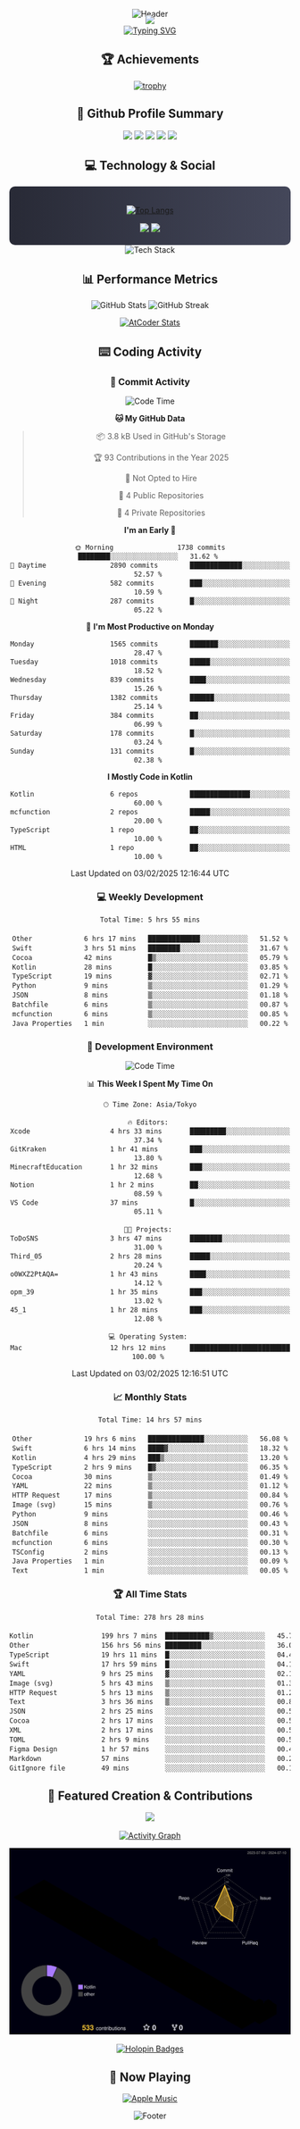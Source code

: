 <div align="center">
  
![Header](https://capsule-render.vercel.app/api?type=waving&color=gradient&customColorList=12&height=300&section=header&text=Welcome%20to%20Batapii's%20Universe&fontSize=50&animation=fadeIn&fontAlignY=40&desc=Android%20Developer%20|%20Kotlin%20LOVE%20)

<div style="margin-top: -20px;">
  <img src="https://readme-typing-svg.herokuapp.com/?lines=Crafting+Android+Experiences;Building+Tomorrow's+Apps+Today;Always+Learning,+Always+Growing&font=Fira%20Code&center=true&width=440&height=45&color=f75c7e&vCenter=true&size=22&pause=1000">
</div>

<a href="https://git.io/typing-svg">
  <img src="https://readme-typing-svg.demolab.com?font=Fira+Code&weight=600&size=28&duration=4000&pause=1000&center=true&vCenter=true&width=800&lines=Hey+there!+I'm+Batapii+%F0%9F%91%8B;Android+Developer+from+Japan+%F0%9F%87%AF%F0%9F%87%B5" alt="Typing SVG" />
</a>

## 🏆 Achievements

[![trophy](https://github-profile-trophy.vercel.app/?username=batapii&theme=onestar&no-frame=true&no-bg=true&column=8&rank=SECRET,SSS,SS,S,AAA,AA,A,B,C,?&margin-w=10&margin-h=10)](https://github.com/ryo-ma/github-profile-trophy)

## 🎯 Github Profile Summary

<div align="center">
  <img src="http://github-profile-summary-cards.vercel.app/api/cards/profile-details?username=batapii&theme=radical" />
  <img src="http://github-profile-summary-cards.vercel.app/api/cards/repos-per-language?username=batapii&theme=radical" />
  <img src="http://github-profile-summary-cards.vercel.app/api/cards/most-commit-language?username=batapii&theme=radical" />
  <img src="http://github-profile-summary-cards.vercel.app/api/cards/stats?username=batapii&theme=radical" />
  <img src="http://github-profile-summary-cards.vercel.app/api/cards/productive-time?username=batapii&theme=radical" />
</div>

## 💻 Technology & Social

<div align="center" style="background: linear-gradient(to right, #282A36, #44475A); padding: 20px; border-radius: 10px;">

[![Top Langs](https://github-readme-stats.vercel.app/api/top-langs/?username=batapii
)](https://github.com/anuraghazra/github-readme-stats)

<div style="margin-top: 15px">
<a href="https://github.com/batapii"><img src="https://img.shields.io/github/followers/batapii?style=for-the-badge&logo=github&label=Follow&color=ff6e96&labelColor=282A36"/></a>
<a href="https://twitter.com/batapii3939"><img src="https://img.shields.io/twitter/follow/batapii?style=for-the-badge&logo=twitter&color=1DA1F2&labelColor=282A36&label= Twitter"/></a>
</div>

</div>

<div align="center">
<img src="https://github-readme-tech-stack.vercel.app/api/cards?title=Tech+Stack&align=center&titleAlign=center&fontSize=20&lineHeight=10&lineCount=4&theme=github_dark&width=800&bg=%230D1117&badge=%23161B22&border=%2321262D&titleColor=%2358A6FF&line1=kotlin%2Ckotlin%2C0095D5%3Bandroid%2Candroid%2C00ff00%3Bjetpackcompose%2Cjetpack%2C4285F4%3B&line2=swift%2Cswift%2CFA7343%3Bfirebase%2Cfirebase%2CFFCA28%3Bgithub%2Cgithub%2C181717%3B&line3=typescript%2Ctypescript%2C3178C6%3Bgraphql%2Cgraphql%2CE10098%3Bsupabase%2Csupabase%2C3FCF8E%3B&line4=gradle%2Cgradle%2C02303A%3Bgitkraken%2Cgitkraken%2C179287%3Bpostman%2Cpostman%2CFF6C37%3B" alt="Tech Stack" />
</div>



## 📊 Performance Metrics

<div align="center">

![GitHub Stats](https://github-readme-stats.vercel.app/api?username=batapii&show_icons=true&theme=radical&hide_border=true&bg_color=0D1117)
![GitHub Streak](https://github-readme-streak-stats.herokuapp.com/?user=batapii&theme=radical&hide_border=true&background=0D1117)

[![AtCoder Stats](https://atcoder-readme-stats.vercel.app/stats/batapii3939?theme=dark&show_history=5&width=495)](https://github.com/iwbc-mzk/atcoder-readme-stats)

</div>

## ⌨️ Coding Activity

### 🌟 Commit Activity
<!--START_SECTION:commit-stats-->
![Code Time](http://img.shields.io/badge/Code%20Time-437%20hrs%2053%20mins-blue)

**🐱 My GitHub Data** 

> 📦 3.8 kB Used in GitHub's Storage 
 > 
> 🏆 93 Contributions in the Year 2025
 > 
> 🚫 Not Opted to Hire
 > 
> 📜 4 Public Repositories 
 > 
> 🔑 4 Private Repositories 
 > 
**I'm an Early 🐤** 

```text
🌞 Morning                1738 commits        ████████░░░░░░░░░░░░░░░░░   31.62 % 
🌆 Daytime                2890 commits        █████████████░░░░░░░░░░░░   52.57 % 
🌃 Evening                582 commits         ███░░░░░░░░░░░░░░░░░░░░░░   10.59 % 
🌙 Night                  287 commits         █░░░░░░░░░░░░░░░░░░░░░░░░   05.22 % 
```
📅 **I'm Most Productive on Monday** 

```text
Monday                   1565 commits        ███████░░░░░░░░░░░░░░░░░░   28.47 % 
Tuesday                  1018 commits        █████░░░░░░░░░░░░░░░░░░░░   18.52 % 
Wednesday                839 commits         ████░░░░░░░░░░░░░░░░░░░░░   15.26 % 
Thursday                 1382 commits        ██████░░░░░░░░░░░░░░░░░░░   25.14 % 
Friday                   384 commits         ██░░░░░░░░░░░░░░░░░░░░░░░   06.99 % 
Saturday                 178 commits         █░░░░░░░░░░░░░░░░░░░░░░░░   03.24 % 
Sunday                   131 commits         █░░░░░░░░░░░░░░░░░░░░░░░░   02.38 % 
```


**I Mostly Code in Kotlin** 

```text
Kotlin                   6 repos             ███████████████░░░░░░░░░░   60.00 % 
mcfunction               2 repos             █████░░░░░░░░░░░░░░░░░░░░   20.00 % 
TypeScript               1 repo              ██░░░░░░░░░░░░░░░░░░░░░░░   10.00 % 
HTML                     1 repo              ██░░░░░░░░░░░░░░░░░░░░░░░   10.00 % 
```




 Last Updated on 03/02/2025 12:16:44 UTC
<!--END_SECTION:commit-stats-->

### 💻 Weekly Development
<!--START_SECTION:wakatime-->

```txt
Total Time: 5 hrs 55 mins

Other             6 hrs 17 mins   █████████████░░░░░░░░░░░░   51.52 %
Swift             3 hrs 51 mins   ████████░░░░░░░░░░░░░░░░░   31.67 %
Cocoa             42 mins         █▒░░░░░░░░░░░░░░░░░░░░░░░   05.79 %
Kotlin            28 mins         █░░░░░░░░░░░░░░░░░░░░░░░░   03.85 %
TypeScript        19 mins         ▓░░░░░░░░░░░░░░░░░░░░░░░░   02.71 %
Python            9 mins          ▒░░░░░░░░░░░░░░░░░░░░░░░░   01.29 %
JSON              8 mins          ▒░░░░░░░░░░░░░░░░░░░░░░░░   01.18 %
Batchfile         6 mins          ▒░░░░░░░░░░░░░░░░░░░░░░░░   00.87 %
mcfunction        6 mins          ▒░░░░░░░░░░░░░░░░░░░░░░░░   00.85 %
Java Properties   1 min           ░░░░░░░░░░░░░░░░░░░░░░░░░   00.22 %
```

<!--END_SECTION:wakatime-->

### 🔨 Development Environment
<!--START_SECTION:dev-stats-->
![Code Time](http://img.shields.io/badge/Code%20Time-437%20hrs%2053%20mins-blue)

📊 **This Week I Spent My Time On** 

```text
🕑︎ Time Zone: Asia/Tokyo

🔥 Editors: 
Xcode                    4 hrs 33 mins       █████████░░░░░░░░░░░░░░░░   37.34 % 
GitKraken                1 hr 41 mins        ███░░░░░░░░░░░░░░░░░░░░░░   13.80 % 
MinecraftEducation       1 hr 32 mins        ███░░░░░░░░░░░░░░░░░░░░░░   12.68 % 
Notion                   1 hr 2 mins         ██░░░░░░░░░░░░░░░░░░░░░░░   08.59 % 
VS Code                  37 mins             █░░░░░░░░░░░░░░░░░░░░░░░░   05.11 % 

🐱‍💻 Projects: 
ToDoSNS                  3 hrs 47 mins       ████████░░░░░░░░░░░░░░░░░   31.00 % 
Third_05                 2 hrs 28 mins       █████░░░░░░░░░░░░░░░░░░░░   20.24 % 
o0WXZ2PtAQA=             1 hr 43 mins        ████░░░░░░░░░░░░░░░░░░░░░   14.12 % 
opm_39                   1 hr 35 mins        ███░░░░░░░░░░░░░░░░░░░░░░   13.02 % 
45_1                     1 hr 28 mins        ███░░░░░░░░░░░░░░░░░░░░░░   12.08 % 

💻 Operating System: 
Mac                      12 hrs 12 mins      █████████████████████████   100.00 % 
```


 Last Updated on 03/02/2025 12:16:51 UTC
<!--END_SECTION:dev-stats-->

### 📈 Monthly Stats
<!--START_SECTION:wakamonth-->

```txt
Total Time: 14 hrs 57 mins

Other             19 hrs 6 mins   ██████████████░░░░░░░░░░░   56.08 %
Swift             6 hrs 14 mins   ████▓░░░░░░░░░░░░░░░░░░░░   18.32 %
Kotlin            4 hrs 29 mins   ███▒░░░░░░░░░░░░░░░░░░░░░   13.20 %
TypeScript        2 hrs 9 mins    █▓░░░░░░░░░░░░░░░░░░░░░░░   06.35 %
Cocoa             30 mins         ▒░░░░░░░░░░░░░░░░░░░░░░░░   01.49 %
YAML              22 mins         ▒░░░░░░░░░░░░░░░░░░░░░░░░   01.12 %
HTTP Request      17 mins         ▒░░░░░░░░░░░░░░░░░░░░░░░░   00.84 %
Image (svg)       15 mins         ▒░░░░░░░░░░░░░░░░░░░░░░░░   00.76 %
Python            9 mins          ░░░░░░░░░░░░░░░░░░░░░░░░░   00.46 %
JSON              8 mins          ░░░░░░░░░░░░░░░░░░░░░░░░░   00.43 %
Batchfile         6 mins          ░░░░░░░░░░░░░░░░░░░░░░░░░   00.31 %
mcfunction        6 mins          ░░░░░░░░░░░░░░░░░░░░░░░░░   00.30 %
TSConfig          2 mins          ░░░░░░░░░░░░░░░░░░░░░░░░░   00.13 %
Java Properties   1 min           ░░░░░░░░░░░░░░░░░░░░░░░░░   00.09 %
Text              1 min           ░░░░░░░░░░░░░░░░░░░░░░░░░   00.05 %
```

<!--END_SECTION:wakamonth-->

### 🏆 All Time Stats
<!--START_SECTION:wakaalltime-->

```txt
Total Time: 278 hrs 28 mins

Kotlin                 199 hrs 7 mins  ███████████▒░░░░░░░░░░░░░   45.73 %
Other                  156 hrs 56 mins █████████░░░░░░░░░░░░░░░░   36.04 %
TypeScript             19 hrs 11 mins  █░░░░░░░░░░░░░░░░░░░░░░░░   04.41 %
Swift                  17 hrs 59 mins  █░░░░░░░░░░░░░░░░░░░░░░░░   04.13 %
YAML                   9 hrs 25 mins   ▓░░░░░░░░░░░░░░░░░░░░░░░░   02.16 %
Image (svg)            5 hrs 43 mins   ▒░░░░░░░░░░░░░░░░░░░░░░░░   01.31 %
HTTP Request           5 hrs 13 mins   ▒░░░░░░░░░░░░░░░░░░░░░░░░   01.20 %
Text                   3 hrs 36 mins   ▒░░░░░░░░░░░░░░░░░░░░░░░░   00.83 %
JSON                   2 hrs 25 mins   ░░░░░░░░░░░░░░░░░░░░░░░░░   00.56 %
Cocoa                  2 hrs 17 mins   ░░░░░░░░░░░░░░░░░░░░░░░░░   00.53 %
XML                    2 hrs 17 mins   ░░░░░░░░░░░░░░░░░░░░░░░░░   00.53 %
TOML                   2 hrs 9 mins    ░░░░░░░░░░░░░░░░░░░░░░░░░   00.50 %
Figma Design           1 hr 57 mins    ░░░░░░░░░░░░░░░░░░░░░░░░░   00.45 %
Markdown               57 mins         ░░░░░░░░░░░░░░░░░░░░░░░░░   00.22 %
GitIgnore file         49 mins         ░░░░░░░░░░░░░░░░░░░░░░░░░   00.19 %
```

<!--END_SECTION:wakaalltime-->


## 🌟 Featured Creation & Contributions

<div align="center">
  <a href="https://github.com/batapii/ToDoSNS">
    <img src="https://github-readme-stats.vercel.app/api/pin/?username=batapii&repo=ToDoSNS&theme=radical&hide_border=true&bg_color=0D1117" />
  </a>

[![Activity Graph](https://github-readme-activity-graph.vercel.app/graph?username=batapii&custom_title=Contribution%20Graph&hide_border=true&theme=radical&bg_color=0D1117)](https://github.com/ashutosh00710/github-readme-activity-graph)

![3D Contrib](./profile-3d-contrib/profile-night-rainbow.svg)

[![Holopin Badges](https://holopin.me/batapii)](https://holopin.io/@batapii)

</div>

## 🎵 Now Playing

<div align="center">
  
[![Apple Music](https://music-profile.rayriffy.com/theme/dark.svg?uid=001005.6598667d2ffd4a10a4f429edd0ba24c4.1156)](https://github.com/rayriffy/apple-music-github-profile)

</div>

![Footer](https://capsule-render.vercel.app/api?type=waving&color=gradient&customColorList=12&height=100&section=footer)

</div>
